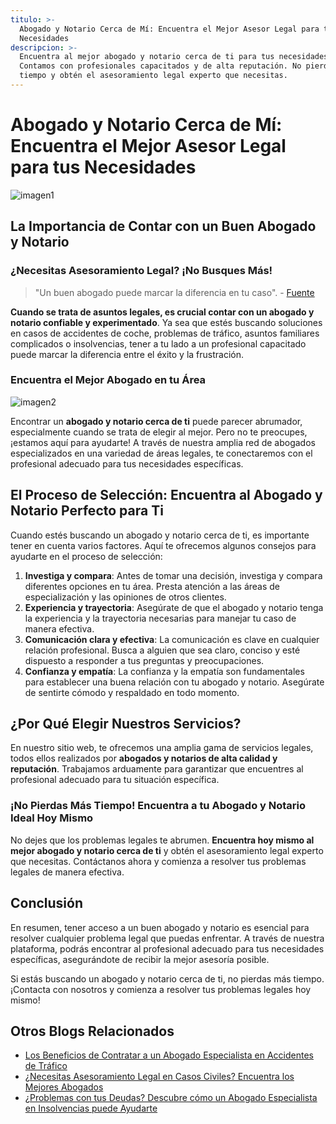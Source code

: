 ```yaml
---
titulo: >-
  Abogado y Notario Cerca de Mí: Encuentra el Mejor Asesor Legal para tus
  Necesidades
descripcion: >-
  Encuentra al mejor abogado y notario cerca de ti para tus necesidades legales.
  Contamos con profesionales capacitados y de alta reputación. No pierdas más
  tiempo y obtén el asesoramiento legal experto que necesitas.
---
```


# Abogado y Notario Cerca de Mí: Encuentra el Mejor Asesor Legal para tus Necesidades

![imagen1](./img/abogado-notario-cerca-de-mi-1.webp)

## La Importancia de Contar con un Buen Abogado y Notario

### ¿Necesitas Asesoramiento Legal? ¡No Busques Más!

> "Un buen abogado puede marcar la diferencia en tu caso". - [Fuente](https://markdowntohtml.com)

**Cuando se trata de asuntos legales, es crucial contar con un abogado y notario confiable y experimentado**. Ya sea que estés buscando soluciones en casos de accidentes de coche, problemas de tráfico, asuntos familiares complicados o insolvencias, tener a tu lado a un profesional capacitado puede marcar la diferencia entre el éxito y la frustración.

### Encuentra el Mejor Abogado en tu Área

![imagen2](./img/abogado-notario-cerca-de-mi-2.webp)

Encontrar un **abogado y notario cerca de ti** puede parecer abrumador, especialmente cuando se trata de elegir al mejor. Pero no te preocupes, ¡estamos aquí para ayudarte! A través de nuestra amplia red de abogados especializados en una variedad de áreas legales, te conectaremos con el profesional adecuado para tus necesidades específicas.

## El Proceso de Selección: Encuentra al Abogado y Notario Perfecto para Ti

Cuando estés buscando un abogado y notario cerca de ti, es importante tener en cuenta varios factores. Aquí te ofrecemos algunos consejos para ayudarte en el proceso de selección:

1. **Investiga y compara**: Antes de tomar una decisión, investiga y compara diferentes opciones en tu área. Presta atención a las áreas de especialización y las opiniones de otros clientes.
2. **Experiencia y trayectoria**: Asegúrate de que el abogado y notario tenga la experiencia y la trayectoria necesarias para manejar tu caso de manera efectiva.
3. **Comunicación clara y efectiva**: La comunicación es clave en cualquier relación profesional. Busca a alguien que sea claro, conciso y esté dispuesto a responder a tus preguntas y preocupaciones.
4. **Confianza y empatía**: La confianza y la empatía son fundamentales para establecer una buena relación con tu abogado y notario. Asegúrate de sentirte cómodo y respaldado en todo momento.

## ¿Por Qué Elegir Nuestros Servicios?

En nuestro sitio web, te ofrecemos una amplia gama de servicios legales, todos ellos realizados por **abogados y notarios de alta calidad y reputación**. Trabajamos arduamente para garantizar que encuentres al profesional adecuado para tu situación específica.

### ¡No Pierdas Más Tiempo! Encuentra a tu Abogado y Notario Ideal Hoy Mismo

No dejes que los problemas legales te abrumen. **Encuentra hoy mismo al mejor abogado y notario cerca de ti** y obtén el asesoramiento legal experto que necesitas. Contáctanos ahora y comienza a resolver tus problemas legales de manera efectiva.

## Conclusión

En resumen, tener acceso a un buen abogado y notario es esencial para resolver cualquier problema legal que puedas enfrentar. A través de nuestra plataforma, podrás encontrar al profesional adecuado para tus necesidades específicas, asegurándote de recibir la mejor asesoría posible.

Si estás buscando un abogado y notario cerca de ti, no pierdas más tiempo. ¡Contacta con nosotros y comienza a resolver tus problemas legales hoy mismo!

## Otros Blogs Relacionados

- [Los Beneficios de Contratar a un Abogado Especialista en Accidentes de Tráfico](abogados-especialistas-en-accidentes-de-trafico)
- [¿Necesitas Asesoramiento Legal en Casos Civiles? Encuentra los Mejores Abogados](abogados-de-casos-civiles)
- [¿Problemas con tus Deudas? Descubre cómo un Abogado Especialista en Insolvencias puede Ayudarte](abogado-especialista-en-insolvencias)
